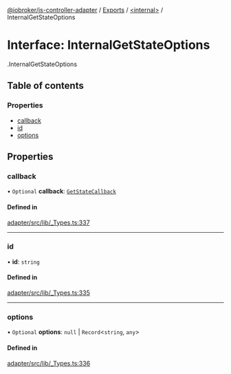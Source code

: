 [@iobroker/js-controller-adapter](../README.md) / [Exports](../modules.md) / [<internal\>](../modules/internal_.md) / InternalGetStateOptions

# Interface: InternalGetStateOptions

[<internal>](../modules/internal_.md).InternalGetStateOptions

## Table of contents

### Properties

- [callback](internal_.InternalGetStateOptions.md#callback)
- [id](internal_.InternalGetStateOptions.md#id)
- [options](internal_.InternalGetStateOptions.md#options)

## Properties

### callback

• `Optional` **callback**: [`GetStateCallback`](../modules/internal_.md#getstatecallback)

#### Defined in

[adapter/src/lib/_Types.ts:337](https://github.com/ioBroker/ioBroker.js-controller/blob/4552d569/packages/adapter/src/lib/_Types.ts#L337)

___

### id

• **id**: `string`

#### Defined in

[adapter/src/lib/_Types.ts:335](https://github.com/ioBroker/ioBroker.js-controller/blob/4552d569/packages/adapter/src/lib/_Types.ts#L335)

___

### options

• `Optional` **options**: ``null`` \| `Record`<`string`, `any`\>

#### Defined in

[adapter/src/lib/_Types.ts:336](https://github.com/ioBroker/ioBroker.js-controller/blob/4552d569/packages/adapter/src/lib/_Types.ts#L336)
